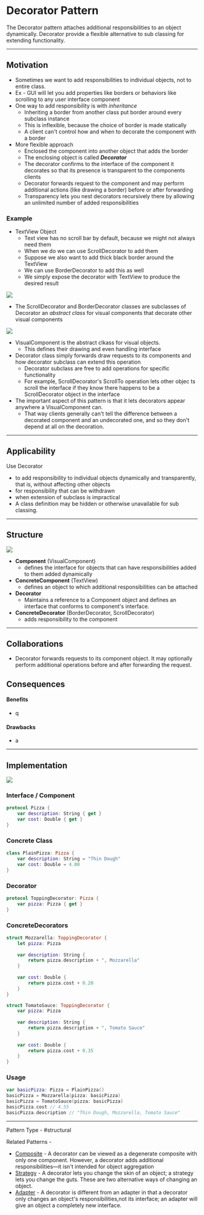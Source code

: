# Decorator Pattern
The Decorator pattern attaches additional responsibilities to an object dynamically. Decorator provide a flexible alternative to sub classing for extending functionality.

---
## Motivation 
- Sometimes we want to add responsibilities to individual objects, not to entire class.
- Ex - GUI will let you add properties like borders or behaviors like scrolling to any user interface component
- One way to add responsibility is with _inheritance_
	- Inheriting a border from another class put border around every subclass instance
	- This is inflexible, because the choice of border is made statically
	- A client can't control how and when to decorate the component with a border
- More flexible approach
	- Enclosed the component into another object that adds the border
	- The enclosing object is called ***Decorator***
	- The decorator confirms to the interface of the component it decorates so that its presence is transparent to the components clients
	- Decorator forwards request to the component and may perform additional actions (like drawing a border) before or after forwarding
	- Transparency lets you nest decorators recursively there by allowing an unlimited number of added responsibilities

### Example 
- TextView Object 
	- Text view has no scroll bar by default, because we might not always need them
	- When we do we can use ScrollDecorator to add them 
	- Suppose we also want to add thick black border around the TextView
	- We can use BorderDecorator to add this as well 
	- We simply expose the decorator with TextView to produce the desired result

![](Screen%20Shot%202020-10-25%20at%209.58.54%20PM.png)

- The ScrollDecorator and BorderDecorator classes are subclasses of Decorator an _abstract class_ for visual components that decorate other visual components 

![](Screen%20Shot%202020-10-26%20at%209.09.11%20PM.png)

- VisualComponent is the abstract clkass for visual objects.
	- This defines their drawing and even handling interface
- Decorator class simply forwards draw requests to its components and how decorator subclass can extend this operation
	- Decorator subclass are free to add operations for specific functionality
	- For example, ScrollDecorator's ScrollTo operation lets other objec ts scroll the interface if they know there happens to be a ScrollDecorator object in the interface
- The important aspect of this pattern is that it lets decorators appear anywhere a VisualComponent can.
	- That way clients generally can't tell the difference between a decorated component and an undecorated one, and so they don't depend at all on the decoration.

---
## Applicability 
Use Decorator 
- to add responsibility to individual objects dynamically and transparently, that is, without affecting other objects
- for responsibility that can be withdrawn
- when extension of subclass is impractical 
- A class definition may be hidden or otherwise unavailable for sub classing.

---
## Structure
![](Screen%20Shot%202020-10-25%20at%209.04.32%20PM.png)

-	__Component__ (VisualComponent)
	-	defines the interface for objects that can have responsibilities added to them added dynamically
-	__ConcreteComponent__ (TextView)
	-	defines an object to which additional responsibilities can be attached
-	__Decorator__ 
	-	Maintains a reference to a Component object and defines an interface that conforms to component's interface.
-	__ConcreteDecorator__ (BorderDecorator, ScrollDecorator)
	-	adds responsibility to the component

---
## Collaborations
- Decorator forwards requests to its component object. It may optionally perform additional operations before and after forwarding the request.

## Consequences
#### Benefits
- q

#### Drawbacks
- a

---
## Implementation
![](Screen%20Shot%202020-10-26%20at%209.18.00%20PM.png)

### Interface / Component
```swift
protocol Pizza {
    var description: String { get }
    var cost: Double { get }
}
```

### Concrete Class
```swift
class PlainPizza: Pizza {
    var description: String = "Thin Dough"
    var cost: Double = 4.00
}
```

### Decorator
```swift
protocol ToppingDecorator: Pizza {
    var pizza: Pizza { get }
}
```

### ConcreteDecorators
```swift
struct Mozzarella: ToppingDecorator {
    let pizza: Pizza
    
    var description: String {
        return pizza.description + ", Mozzarella"
    }
    
    var cost: Double {
        return pizza.cost + 0.20
    }
}

struct TomatoSauce: ToppingDecorator {
    var pizza: Pizza
    
    var description: String {
        return pizza.description + ", Tomato Sauce"
    }
    
    var cost: Double {
        return pizza.cost + 0.35
    }
}
```

### Usage
```swift
var basicPizza: Pizza = PlainPizza()
basicPizza = Mozzarella(pizza: basicPizza)
basicPizza = TomatoSauce(pizza: basicPizza)
basicPizza.cost // 4.55
basicPizza.description // "Thin Dough, Mozzarella, Tomato Sauce"
```
___

Pattern Type - #structural

Related Patterns - 
- [Composite](Composite.md) - A decorator can be viewed as a degenerate composite with only one component. However, a decorator adds additional responsibilities—it isn't intended for object aggregation
- [Strategy](Strategy.md) - A decorator lets you change the skin of an object; a strategy lets you change the guts. These are two alternative ways of changing an object.
- [Adapter](Adapter.md) - A decorator is different from an adapter in that a decorator only changes an object's responsibilities,not its interface; an adapter will give an object a completely new interface.